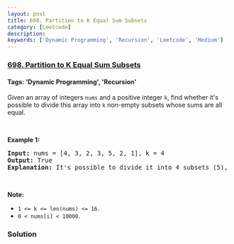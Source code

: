 ```yaml
---
layout: post
title: 698. Partition to K Equal Sum Subsets
category: [Leetcode]
description: 
keywords: ['Dynamic Programming', 'Recursion', 'Leetcode', 'Medium']
---
```

### [698. Partition to K Equal Sum Subsets](https://leetcode.com/problems/partition-to-k-equal-sum-subsets)

#### Tags: 'Dynamic Programming', 'Recursion'

<div class="content__u3I1 question-content__JfgR"><div><p>Given an array of integers <code>nums</code> and a positive integer <code>k</code>, find whether it's possible to divide this array into <code>k</code> non-empty subsets whose sums are all equal.</p>
<p> </p>
<p><b>Example 1:</b></p>
<pre><b>Input:</b> nums = [4, 3, 2, 3, 5, 2, 1], k = 4
<b>Output:</b> True
<b>Explanation:</b> It's possible to divide it into 4 subsets (5), (1, 4), (2,3), (2,3) with equal sums.
</pre>
<p> </p>
<p><b>Note:</b></p>
<ul>
<li><code>1 &lt;= k &lt;= len(nums) &lt;= 16</code>.</li>
<li><code>0 &lt; nums[i] &lt; 10000</code>.</li>
</ul>
</div></div>

### Solution
